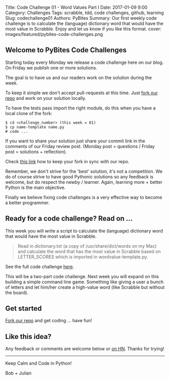 Title: Code Challenge 01 - Word Values Part I
Date: 2017-01-09 9:00
Category: Challenges
Tags: scrabble, tdd, code challenges, github, learning
Slug: codechallenge01
Authors: PyBites
Summary: Our first weekly code challenge is to calculate the (language) dictionary word that would have the most value in Scrabble. Enjoy and let us know if you like this format.
cover: images/featured/pybites-code-challenges.png

## Welcome to PyBites Code Challenges

Starting today every Monday we release a code challenge here on our blog.
On Friday we publish one or more solutions.

The goal is to have us and our readers work on the solution during the week.

To keep it simple we don't accept pull-requests at this time.
Just [fork our repo](https://github.com/pybites/challenges) and work on your solution locally.

To have the tests pass import the right module, do this when you have a local clone of the fork:

    $ cd <challenge_number> (this week = 01)
    $ cp name-template name.py
    # code ...

If you want to share your solution just share your commit link in the comments of our Friday review post. 
(Monday post = questions / Friday post = solutions + reflection).

Check [this link](https://help.github.com/articles/syncing-a-fork/) how to keep your fork in sync with our repo.

Remember, we don't strive for the 'best' solution, it's not a competition.
We do of course strive to have good Pythonic solutions so any feedback is welcome, but do respect the newby / learner.
Again, learning more + better Python is the main objective. 

Finally we believe fixing code challenges is a very effective way to become a better programmer.

## Ready for a code challenge? Read on ...

This week you will write a script to calculate the (language) dictionary word that would have the most value in Scrabble. 

> Read in dictionary.txt (a copy of /usr/share/dict/words on my Mac) and calculate the word that has the most value in Scrabble based on LETTER_SCORES which is imported in wordvalue-template.py.

See the full code challenge [here](https://github.com/pybites/challenges/tree/master/01).

This will be a two-part code challenge. Next week you will expand on this building a simple command line game. Something like giving a user a bunch of letters and let him/her create a high-value word (like Scrabble but without the board).

## Get started

[Fork our repo](https://github.com/pybites/challenges) and get coding ... have fun!

## Like this idea?

Any feedback or comments are welcome below or [on HN](https://news.ycombinator.com/item?id=13352447). Thanks for trying!

---

Keep Calm and Code in Python!

Bob + Julian 

